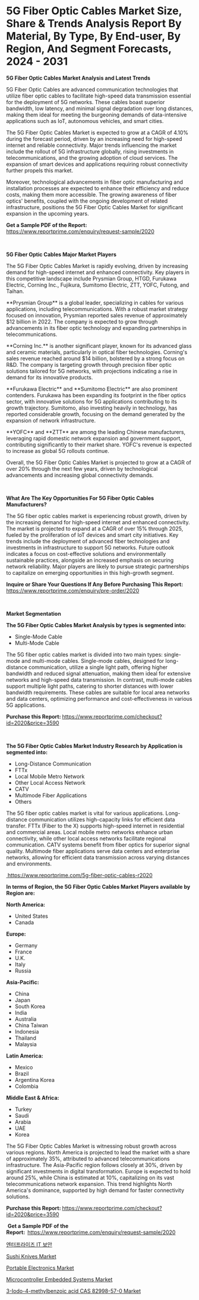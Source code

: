 <p><h1>5G Fiber Optic Cables Market Size, Share & Trends Analysis Report By Material, By Type, By End-user, By Region, And Segment Forecasts, 2024 - 2031</h1></p><p><strong>5G Fiber Optic Cables Market Analysis and Latest Trends</strong></p>
<p><p>5G Fiber Optic Cables are advanced communication technologies that utilize fiber optic cables to facilitate high-speed data transmission essential for the deployment of 5G networks. These cables boast superior bandwidth, low latency, and minimal signal degradation over long distances, making them ideal for meeting the burgeoning demands of data-intensive applications such as IoT, autonomous vehicles, and smart cities.</p><p>The 5G Fiber Optic Cables Market is expected to grow at a CAGR of 4.10% during the forecast period, driven by an increasing need for high-speed internet and reliable connectivity. Major trends influencing the market include the rollout of 5G infrastructure globally, rising investments in telecommunications, and the growing adoption of cloud services. The expansion of smart devices and applications requiring robust connectivity further propels this market. </p><p>Moreover, technological advancements in fiber optic manufacturing and installation processes are expected to enhance their efficiency and reduce costs, making them more accessible. The growing awareness of fiber optics' benefits, coupled with the ongoing development of related infrastructure, positions the 5G Fiber Optic Cables Market for significant expansion in the upcoming years.</p></p>
<p><strong>Get a Sample PDF of the Report:&nbsp;</strong> <a href="https://www.reportprime.com/enquiry/request-sample/2020">https://www.reportprime.com/enquiry/request-sample/2020</a></p>
<p>&nbsp;</p>
<p><strong>5G Fiber Optic Cables Major Market Players</strong></p>
<p><p>The 5G Fiber Optic Cables Market is rapidly evolving, driven by increasing demand for high-speed internet and enhanced connectivity. Key players in this competitive landscape include Prysmian Group, HTGD, Furukawa Electric, Corning Inc., Fujikura, Sumitomo Electric, ZTT, YOFC, Futong, and Taihan.</p><p>**Prysmian Group** is a global leader, specializing in cables for various applications, including telecommunications. With a robust market strategy focused on innovation, Prysmian reported sales revenue of approximately $12 billion in 2022. The company is expected to grow through advancements in its fiber optic technology and expanding partnerships in telecommunications.</p><p>**Corning Inc.** is another significant player, known for its advanced glass and ceramic materials, particularly in optical fiber technologies. Corning's sales revenue reached around $14 billion, bolstered by a strong focus on R&D. The company is targeting growth through precision fiber optic solutions tailored for 5G networks, with projections indicating a rise in demand for its innovative products.</p><p>**Furukawa Electric** and **Sumitomo Electric** are also prominent contenders. Furukawa has been expanding its footprint in the fiber optics sector, with innovative solutions for 5G applications contributing to its growth trajectory. Sumitomo, also investing heavily in technology, has reported considerable growth, focusing on the demand generated by the expansion of network infrastructure.</p><p>**YOFC** and **ZTT** are among the leading Chinese manufacturers, leveraging rapid domestic network expansion and government support, contributing significantly to their market share. YOFC's revenue is expected to increase as global 5G rollouts continue.</p><p>Overall, the 5G Fiber Optic Cables Market is projected to grow at a CAGR of over 20% through the next few years, driven by technological advancements and increasing global connectivity demands.</p></p>
<p>&nbsp;</p>
<p><strong>What Are The Key Opportunities For 5G Fiber Optic Cables Manufacturers?</strong></p>
<p><p>The 5G fiber optic cables market is experiencing robust growth, driven by the increasing demand for high-speed internet and enhanced connectivity. The market is projected to expand at a CAGR of over 15% through 2025, fueled by the proliferation of IoT devices and smart city initiatives. Key trends include the deployment of advanced fiber technologies and investments in infrastructure to support 5G networks. Future outlook indicates a focus on cost-effective solutions and environmentally sustainable practices, alongside an increased emphasis on securing network reliability. Major players are likely to pursue strategic partnerships to capitalize on emerging opportunities in this high-growth segment.</p></p>
<p><strong>Inquire or Share Your Questions If Any Before Purchasing This Report:</strong> <a href="https://www.reportprime.com/enquiry/pre-order/2020">https://www.reportprime.com/enquiry/pre-order/2020</a></p>
<p>&nbsp;</p>
<p><strong>Market Segmentation</strong></p>
<p><strong>The 5G Fiber Optic Cables Market Analysis by types is segmented into:</strong></p>
<p><ul><li>Single-Mode Cable</li><li>Multi-Mode Cable</li></ul></p>
<p><p>The 5G fiber optic cables market is divided into two main types: single-mode and multi-mode cables. Single-mode cables, designed for long-distance communication, utilize a single light path, offering higher bandwidth and reduced signal attenuation, making them ideal for extensive networks and high-speed data transmission. In contrast, multi-mode cables support multiple light paths, catering to shorter distances with lower bandwidth requirements. These cables are suitable for local area networks and data centers, optimizing performance and cost-effectiveness in various 5G applications.</p></p>
<p><strong>Purchase this Report:&nbsp;</strong><a href="https://www.reportprime.com/checkout?id=2020&price=3590">https://www.reportprime.com/checkout?id=2020&price=3590</a></p>
<p>&nbsp;</p>
<p><strong>The 5G Fiber Optic Cables Market Industry Research by Application is segmented into:</strong></p>
<p><ul><li>Long-Distance Communication</li><li>FTTx</li><li>Local Mobile Metro Network</li><li>Other Local Access Network</li><li>CATV</li><li>Multimode Fiber Applications</li><li>Others</li></ul></p>
<p><p>The 5G fiber optic cables market is vital for various applications. Long-distance communication utilizes high-capacity links for efficient data transfer. FTTx (Fiber to the X) supports high-speed internet in residential and commercial areas. Local mobile metro networks enhance urban connectivity, while other local access networks facilitate regional communication. CATV systems benefit from fiber optics for superior signal quality. Multimode fiber applications serve data centers and enterprise networks, allowing for efficient data transmission across varying distances and environments.</p></p>
<p><a href="https://www.reportprime.com/5g-fiber-optic-cables-r2020">&nbsp;https://www.reportprime.com/5g-fiber-optic-cables-r2020</a></p>
<p><strong>In terms of Region, the 5G Fiber Optic Cables Market Players available by Region are:</strong></p>
<p>
    <p> <strong> North America: </strong>
        <ul>
            <li>United States</li>
            <li>Canada</li>
        </ul>
        </p> 
    <p> <strong> Europe: </strong>
        <ul>
            <li>Germany</li>
            <li>France</li>
            <li>U.K.</li>
            <li>Italy</li>
            <li>Russia</li>
        </ul>
        </p> 
    <p> <strong> Asia-Pacific: </strong>
        <ul>
            <li>China</li>
            <li>Japan</li>
            <li>South Korea</li>
            <li>India</li>
            <li>Australia</li>
            <li>China Taiwan</li>
            <li>Indonesia</li>
            <li>Thailand</li>
            <li>Malaysia</li>
        </ul>
        </p> 
    <p> <strong> Latin America: </strong>
        <ul>
            <li>Mexico</li>
            <li>Brazil</li>
            <li>Argentina Korea</li>
            <li>Colombia</li>
        </ul>
        </p> 
    <p> <strong> Middle East & Africa: </strong>
        <ul>
            <li>Turkey</li>
            <li>Saudi</li>
            <li>Arabia</li>
            <li>UAE</li>
            <li>Korea</li>
        </ul>
    </p>
    </p>
<p><p>The 5G Fiber Optic Cables Market is witnessing robust growth across various regions. North America is projected to lead the market with a share of approximately 35%, attributed to advanced telecommunications infrastructure. The Asia-Pacific region follows closely at 30%, driven by significant investments in digital transformation. Europe is expected to hold around 25%, while China is estimated at 10%, capitalizing on its vast telecommunications network expansion. This trend highlights North America's dominance, supported by high demand for faster connectivity solutions.</p></p>
<p><strong>Purchase this Report: </strong><a href="https://www.reportprime.com/checkout?id=2020&price=3590">https://www.reportprime.com/checkout?id=2020&price=3590</a></p>
<p>&nbsp;<strong>Get a Sample PDF of the Report:&nbsp;&nbsp;</strong><a href="https://www.reportprime.com/enquiry/request-sample/2020">https://www.reportprime.com/enquiry/request-sample/2020</a></p>
<p><strong></strong></p>
<p><p><a href="https://medium.com/@joshuapierce88/%EC%97%94%ED%84%B0%ED%94%84%EB%9D%BC%EC%9D%B4%EC%A6%88-it-%EB%B3%B4%EC%95%88-%EC%8B%9C%EC%9E%A5-%EC%A0%84%EB%9E%B5%EC%A0%81-%ED%86%B5%EC%B0%B0-%EC%97%94%ED%84%B0%ED%94%84%EB%9D%BC%EC%9D%B4%EC%A6%88-it-%EB%B3%B4%EC%95%88-%EC%82%B0%EC%97%85%EC%9D%98-%EC%A0%9C%ED%92%88-%EC%A7%84%ED%99%94-%EB%B0%8F-%EC%8B%9C%EC%9E%A5-%EC%84%B8%EB%B6%84%ED%99%94-3482b50eeab7">엔터프라이즈 IT 보안</a></p><p><a href="https://www.linkedin.com/pulse/sushi-knives-market-global-regional-analysis-focus-region-country-level-syxee?trackingId=nAffIZmuRx%2B3PynC9hJm9Q%3D%3D">Sushi Knives Market</a></p><p><a href="https://github.com/arionmp/Market-Research-Report-List-5/blob/main/portable-electronics-market.md">Portable Electronics Market</a></p><p><a href="https://github.com/luckyshygirl/Market-Research-Report-List-6/blob/main/microcontroller-embedded-systems-market.md">Microcontroller Embedded Systems Market</a></p><p><a href="https://issuu.com/reportprime-2/docs/3-iodo-4-methylbenzoic-acid-cas-829_5aaecf5f2baaf1">3-Iodo-4-methylbenzoic acid CAS 82998-57-0 Market</a></p></p>